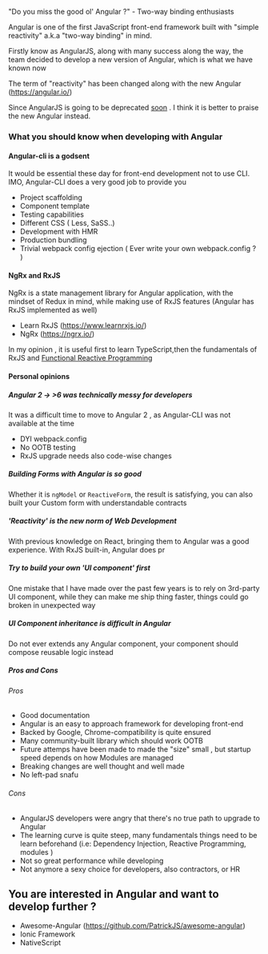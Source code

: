 "Do you miss the good ol' Angular ?" - Two-way binding enthusiasts

Angular is one of the first JavaScript front-end framework built with "simple reactivity" a.k.a "two-way binding" in mind.

Firstly know as AngularJS, along with many success along the way, the team decided to develop a new version of Angular, which is what we have known now

The term of "reactivity" has been changed along with the new Angular (https://angular.io/)

Since AngularJS is going to be deprecated [soon](https://blog.angular.io/stable-angularjs-and-long-term-support-7e077635ee9c) . I think it is better to praise the new Angular instead.


### What you should know when developing with Angular

#### Angular-cli is a godsent
It would be essential these day for front-end development not to use CLI. IMO, Angular-CLI does a very good job to provide you
- Project scaffolding
- Component template
- Testing capabilities
- Different CSS ( Less, SaSS..)
- Development with HMR
- Production bundling
- Trivial webpack config ejection ( Ever write your own webpack.config ? )

#### NgRx and RxJS
NgRx is a state management library for Angular application, with the mindset of Redux in mind, while making use of RxJS features (Angular has RxJS implemented as well)

- Learn RxJS (https://www.learnrxjs.io/)
- NgRx (https://ngrx.io/)

In my opinion , it is useful first to learn TypeScript,then the fundamentals of RxJS and [Functional Reactive Programming](https://github.com/5c0r/live-then-learn/blob/master/Thoughts/JAVASCRIPT_FRP.md) 

#### Personal opinions
##### Angular 2 -> >6 was technically messy for developers
It was a difficult time to move to Angular 2 , as Angular-CLI was not available at the time
- DYI webpack.config
- No OOTB testing
- RxJS upgrade needs also code-wise changes

##### Building Forms with Angular is so good
Whether it is `ngModel` or `ReactiveForm`, the result is satisfying, you can also built your Custom form with understandable contracts

##### 'Reactivity' is the new norm of Web Development
With previous knowledge on React, bringing them to Angular was a good experience. With RxJS built-in, Angular does pr

##### Try to build your own 'UI component' first
One mistake that I have made over the past few years is to rely on 3rd-party UI component, while they can make me ship thing faster, things could go broken in unexpected way

##### UI Component inheritance is difficult in Angular
Do not ever extends any Angular component, your component should compose reusable logic instead 

##### Pros and Cons

###### Pros
- Good documentation
- Angular is an easy to approach framework for developing front-end
- Backed by Google, Chrome-compatibility is quite ensured
- Many community-built library which should work OOTB
- Future attemps have been made to made the "size" small , but startup speed depends on how Modules are managed
- Breaking changes are well thought and well made
- No left-pad snafu

###### Cons
- AngularJS developers were angry that there's no true path to upgrade to Angular
- The learning curve is quite steep, many fundamentals things need to be learn beforehand (i.e: Dependency Injection, Reactive Programming, modules )
- Not so great performance while developing
- Not anymore a sexy choice for developers, also contractors, or HR


## You are interested in Angular and want to develop further ?
- Awesome-Angular (https://github.com/PatrickJS/awesome-angular)
- Ionic Framework
- NativeScript


